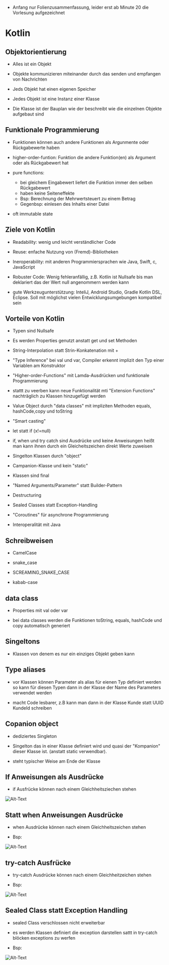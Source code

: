 * Anfang nur Folienzusammenfassung, leider erst ab Minute 20 die Vorlesung aufgezeichnet

# Kotlin

## Objektorientierung

* Alles ist ein Objekt

* Objekte kommunizieren miteinander durch das senden und empfangen von Nachrichten

* Jeds Objekt hat einen eigenen Speicher

* Jedes Objekt ist eine Instanz einer Klasse

* Die Klasse ist der Bauplan wie der beschreibt wie die einzelnen Objekte aufgebaut sind

## Funktionale Programmierung 

* Funktionen können auch andere Funktionen als Argunmente oder Rückgabewerte haben

* higher-order-funtion: Funktion die andere Funktion(en) als Argument oder als Rückgabewert hat

* pure functions: 

    * bei gleichem Eingabewert liefert die Funktion immer den selben Rückgabewert
    * haben keine Seiteneffekte
    * Bsp: Berechnung der Mehrwertsteuert zu einem Betrag
    * Gegenbsp: einlesen des Inhalts einer Datei

* oft immutable state

## Ziele von Kotlin

* Readability: wenig und leicht verständlicher Code

* Reuse: enfache Nutzung von  (Fremd)-Bibliotheken

* Ineroperability: mit anderen Programmiersprachen wie Java, Swift, c, JavaScript

* Robuster Code: Wenig fehleranfällig, z.B. Kotlin ist Nullsafe bis man deklariert das der Wert null angenommern werden kann

* gute Werkzeugunterstützung: InteliJ, Android Studio, Gradle Kotlin DSL, Eclipse. Soll mit möglichst vielen Entwicklungsumgebungen kompatibel sein

## Vorteile von Kotlin

* Typen sind Nullsafe 

* Es werden Properties genutzt anstatt get und set Methoden

* String-Interpolation statt Strin-Konkatenation mit + 

* "Type Inference" bei val und var, Compiler erkennt implizit den Typ einer Variablen am Konstruktor

* "Higher-order-Functions" mit Lamda-Ausdrücken und funktionale Programmierung

* stattt zu veerben kann neue Funktionalität mti "Extension Functions" nachträglich zu Klassen hinzugefügt werden

* Value Object durch "data classes" mit impliziten Methoden equals, hashCode,copy und toString

* "Smart casting"

* let statt if (x!=null)

* if, when und try catch sind Ausdrücke und keine Anweisungen heißt man kann ihnen durch ein Gleicheitszeichen direkt Werte zuweisen

* Singelton  Klassen durch "object"

* Campanion-Klasse und kein "static"

* Klassen sind final

* "Named Arguments/Parameter" statt Builder-Pattern

* Destructuring

* Sealed Classes statt Exception-Handling

* "Coroutines" für asynchrone Programmierung

* Interoperalität mit Java

## Schreibweisen

* CamelCase

* snake_case

* SCREAMING_SNAKE_CASE

* kabab-case

## data class

* Properties mit val oder var

* bei data classes werden die Funktionen toString, equals, hashCode und copy automatisch generiert

## Singeltons

* Klassen von denem es nur ein einziges Objekt geben kann

## Type aliases

* vor Klassen können Parameter als alias für eienen Typ definiert werden so kann für diesen Typen dann in der Klasse der Name des Parameters verwendet werden

* macht Code lesbarer, z.B kann man dann in der Klasse Kunde statt UUID KundeId schreiben

## Copanion object

* dediziertes Singleton 

* Singelton das in einer Klasse definiert wird und quasi der "Kompanion" dieser Klasse ist. (anstatt static verwendbar).

* steht typischer Weise am Ende der Klasse

## If Anweisungen als Ausdrücke

* if Ausfrücke können nach einem Gleichheitsziechen stehen

![Alt-Text](Bilder/AusdruckDurchIf.PNG)

## Statt when Anweisungen Ausdrücke

* when Ausdrücke können nach einem Gleichheitszeichen stehen

* Bsp:

![Alt-Text](Bilder/WhenAusdruck.PNG)

## try-catch Ausfrücke

* try-catch Ausdrücke können nach einem Gleichheitzeichen stehen

* Bsp:

![Alt-Text](Bilder/TryCatchAusdruch.PNG)

## Sealed Class statt Exception Handling

* sealed Class verschlossen nicht erweiterbar

* es werden Klassen definiert die exception darstellen sattt in try-catch blöcken exceptions zu werfen

* Bsp:

![Alt-Text](Bilder/SealedClasses.PNG)
